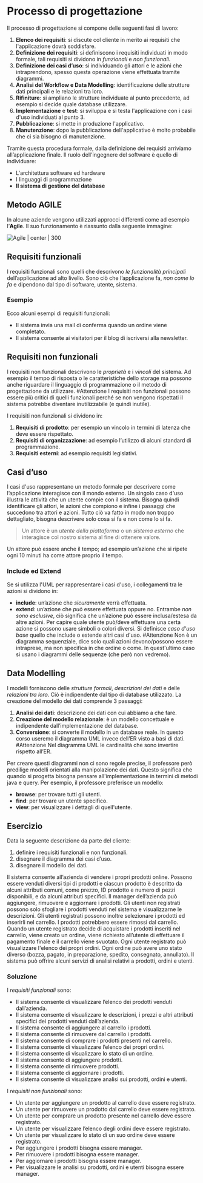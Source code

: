 # Processo di progettazione

Il processo di progettazione si compone delle seguenti fasi di lavoro:
1. **Elenco dei requisiti**: si discute col cliente in merito ai requisiti che l'applicazione dovrà soddisfare.
2. **Definizione dei requisiti**: si definiscono i requisiti individuati in modo formale, tali requisiti si dividono in *funzionali* e *non funzionali*.
3. **Definizione dei casi d’uso**: si individuando gli attori e le azioni che intraprendono, spesso questa operazione viene effettuata tramite diagrammi.
4. **Analisi del Workflow e Data Modelling**: identificazione delle strutture dati principali e le relazioni tra loro. 
5. **Rifiniture**: si ampliano le strutture individuate al punto precedente, ad esempio si decide quale database utilizzare.
6. **Implementazione** e **test**: si sviluppa e si testa l'applicazione con i casi d'uso individuati al punto 3.
7. **Pubblicazione**: si mette in produzione l'applicativo.
8. **Manutenzione**: dopo la pubblicazione dell'applicativo è molto probabile che ci sia bisogno di manutenzione.

Tramite questa procedura formale, dalla definizione dei requisiti arriviamo all’applicazione finale. 
Il ruolo dell'ingegnere del software è quello di individuare:
- L'architettura software ed hardware
- I linguaggi di programmazione
- **Il sistema di gestione del database**
## Metodo AGILE

In alcune aziende vengono utilizzati approcci differenti come ad esempio l’**Agile**. Il suo funzionamento è riassunto dalla seguente immagine:

![Agile | center | 300](https://blog.esker.it/wp-content/uploads/2020/04/agile-ita.png)

## Requisiti funzionali

I requisiti funzionali sono quelli che descrivono *le funzionalità principali* dell’applicazione ad alto livello. 
Sono ciò che l’applicazione fa, *non come lo fa* e dipendono dal tipo di software, utente, sistema. 
### Esempio
Ecco alcuni esempi di requisiti funzionali:
- Il sistema invia una mail di conferma quando un ordine viene completato.
- Il sistema consente ai visitatori per il blog di iscriversi alla newsletter.

## Requisiti non funzionali

I requisiti non funzionali descrivono le *proprietà* e i *vincoli* del sistema. Ad esempio il tempo di risposta o le caratteristiche dello storage ma possono anche riguardare il linguaggio di programmazione o il metodo di progettazione da utilizzare. 
#Attenzione I requisiti non funzionali possono essere più critici di quelli funzionali perché se non vengono rispettati il sistema potrebbe diventare inutilizzabile (e quindi inutile).

I requisiti non funzionali si dividono in:
1. **Requisiti di prodotto**: per esempio un vincolo in termini di latenza che deve essere rispettato. 
2. **Requisiti di organizzazione**: ad esempio l’utilizzo di alcuni standard di programmazione.
3. **Requisiti esterni**: ad esempio requisiti legislativi. 

## Casi d’uso

I casi d'uso rappresentano un metodo formale per descrivere come l’applicazione interagisce con il mondo esterno. 
Un singolo caso d'uso illustra le attività che un utente compie con il sistema.
Bisogna quindi identificare gli attori, le azioni che compiono e infine i passaggi che succedono tra attori e azioni. 
Tutto ciò va fatto in modo non troppo dettagliato, bisogna descrivere solo cosa si fa e non come lo si fa.

> Un attore è un *utente della piattaforma* o un *sistema esterno* che interagisce col nostro sistema al fine di ottenere valore.

Un attore può essere anche il tempo; ad esempio un’azione che si ripete ogni 10 minuti ha come attore proprio il tempo.

### Include ed Extend

Se si utilizza l'UML per rappresentare i casi d'uso, i collegamenti tra le azioni si dividono in:
- **include**: un’azione che *sicuramente* verrà effettuata.
- **extend**: un’azione che *può* essere effettuata oppure no. 
Entrambe *non sono esclusive*, ciò significa che un’azione può essere inclusa/estesa da altre azioni.
Per capire quale utente può/deve effettuare una certa azione si possono usare simboli o colori diversi.
Si definisce *caso d'uso base* quello che include o estende altri casi d'uso.
#Attenzione Non è un diagramma sequenziale, dice solo quali azioni devono/possono essere intraprese, ma non specifica in che ordine o come. In quest'ultimo caso si usano i diagrammi delle sequenze (che però non vedremo). 

## Data Modelling

I modelli forniscono delle *strutture formali*, *descrizioni dei dati* e delle *relazioni tra loro*. Ciò è indipendente dal tipo di database utilizzato. 
La creazione del modello dei dati comprende 3 passaggi:
1. **Analisi dei dati**: descrizione dei dati con cui abbiamo a che fare.
2. **Creazione del modello relazionale**: è un modello concettuale e indipendente dall’implementazione del database.
3. **Conversione**: si converte il modello in un database reale. 
In questo corso useremo il diagramma UML invece dell’ER visto a basi di dati.
#Attenzione Nel diagramma UML le cardinalità che sono invertire rispetto all’ER. 

Per creare questi diagrammi non ci sono regole precise, il professore però predilige modelli orientati alla manipolazione dei dati. Questo significa che quando si progetta bisogna pensare all'implementazione in termini di metodi java e query.
Per esempio, il professore preferisce un modello: 
- **browse**: per trovare tutti gli utenti.
- **find**: per trovare un utente specifico.
- **view**: per visualizzare i dettagli di quell'utente.

## Esercizio

Data la seguente descrizione da parte del cliente:
1. definire i requisiti funzionali e non funzionali.
2. disegnare il diagramma dei casi d’uso.
3. disegnare il modello dei dati.

Il sistema consente all’azienda di vendere i propri prodotti online.
Possono essere venduti diversi tipi di prodotti e ciascun prodotto è descritto da alcuni attributi comuni, come prezzo, ID prodotto e numero di pezzi disponibili, e da alcuni attributi specifici. 
Il manager dell’azienda può aggiungere, rimuovere e aggiornare i prodotti. 
Gli utenti non registrati possono solo sfogliare i prodotti venduti nel sistema e visualizzarne le descrizioni.
Gli utenti registrati possono inoltre selezionare i prodotti ed inserirli nel carrello. 
I prodotti potrebbero essere rimossi dal carrello. 
Quando un utente registrato decide di acquistare i prodotti inseriti nel carrello, viene creato un ordine, viene richiesto all’utente di effettuare il pagamento finale e il carrello viene svuotato. 
Ogni utente registrato può visualizzare l'elenco dei propri ordini. 
Ogni ordine può avere uno stato diverso (bozza, pagato, in preparazione, spedito, consegnato, annullato). 
Il sistema può offrire alcuni servizi di analisi relativi a prodotti, ordini e utenti.

### Soluzione

I *requisiti funzionali* sono:
- Il sistema consente di visualizzare l’elenco dei prodotti venduti dall’azienda.
- Il sistema consente di visualizzare le descrizioni, i prezzi e altri attributi specifici dei prodotti venduti dall’azienda. 
- Il sistema consente di aggiungere al carrello i prodotti.
- Il sistema consente di rimuovere dal carrello i prodotti.
- Il sistema consente di comprare i prodotti presenti nel carrello.
- Il sistema consente di visualizzare l’elenco dei propri ordini.
- Il sistema consente di visualizzare lo stato di un ordine.
- Il sistema consente di aggiungere prodotti.
- Il sistema consente di rimuovere prodotti.
- Il sistema consente di aggiornare i prodotti. 
- Il sistema consente di visualizzare analisi sui prodotti, ordini e utenti. 

I *requisiti non funzionali* sono: 
- Un utente per aggiungere un prodotto al carrello deve essere registrato. 
- Un utente per rimuovere un prodotto dal carrello deve essere registrato. 
- Un utente per comprare un prodotto presente nel carrello deve essere registrato. 
- Un utente per visualizzare l’elenco degli ordini deve essere registrato. 
- Un utente per visualizzare lo stato di un suo ordine deve essere registrato.
- Per aggiungere i prodotti bisogna essere manager.
- Per rimuovere i prodotti bisogna essere manager.
- Per aggiornare i prodotti bisogna essere manager.
- Per visualizzare le analisi su prodotti, ordini e utenti bisogna essere manager. 